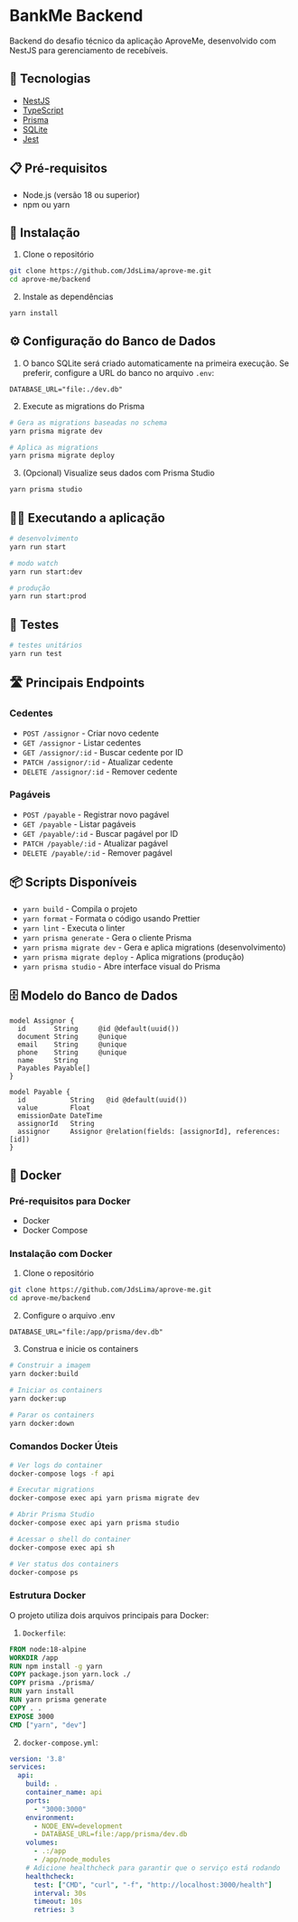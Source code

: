 # BankMe Backend

Backend do desafio técnico da aplicação AproveMe, desenvolvido com NestJS para gerenciamento de recebíveis.

## 🚀 Tecnologias

- [NestJS](https://nestjs.com/)
- [TypeScript](https://www.typescriptlang.org/)
- [Prisma](https://www.prisma.io/)
- [SQLite](https://www.sqlite.org/)
- [Jest](https://jestjs.io/)

## 📋 Pré-requisitos

- Node.js (versão 18 ou superior)
- npm ou yarn

## 🔧 Instalação

1. Clone o repositório
```bash
git clone https://github.com/JdsLima/aprove-me.git
cd aprove-me/backend
```

2. Instale as dependências
```bash
yarn install
```

## ⚙️ Configuração do Banco de Dados

1. O banco SQLite será criado automaticamente na primeira execução. Se preferir, configure a URL do banco no arquivo `.env`:
```env
DATABASE_URL="file:./dev.db"
```

2. Execute as migrations do Prisma
```bash
# Gera as migrations baseadas no schema
yarn prisma migrate dev

# Aplica as migrations
yarn prisma migrate deploy
```

3. (Opcional) Visualize seus dados com Prisma Studio
```bash
yarn prisma studio
```

## 🏃‍♂️ Executando a aplicação

```bash
# desenvolvimento
yarn run start

# modo watch
yarn run start:dev

# produção
yarn run start:prod
```

## 🧪 Testes

```bash
# testes unitários
yarn run test
```

## 🛣️ Principais Endpoints

### Cedentes
- `POST /assignor` - Criar novo cedente
- `GET /assignor` - Listar cedentes
- `GET /assignor/:id` - Buscar cedente por ID
- `PATCH /assignor/:id` - Atualizar cedente
- `DELETE /assignor/:id` - Remover cedente

### Pagáveis
- `POST /payable` - Registrar novo pagável
- `GET /payable` - Listar pagáveis
- `GET /payable/:id` - Buscar pagável por ID
- `PATCH /payable/:id` - Atualizar pagável
- `DELETE /payable/:id` - Remover pagável

## 📦 Scripts Disponíveis

- `yarn build` - Compila o projeto
- `yarn format` - Formata o código usando Prettier
- `yarn lint` - Executa o linter
- `yarn prisma generate` - Gera o cliente Prisma
- `yarn prisma migrate dev` - Gera e aplica migrations (desenvolvimento)
- `yarn prisma migrate deploy` - Aplica migrations (produção)
- `yarn prisma studio` - Abre interface visual do Prisma


## 🗄️ Modelo do Banco de Dados

```prisma
model Assignor {
  id       String     @id @default(uuid())
  document String     @unique
  email    String     @unique
  phone    String     @unique
  name     String
  Payables Payable[]
}

model Payable {
  id           String   @id @default(uuid())
  value        Float
  emissionDate DateTime
  assignorId   String
  assignor     Assignor @relation(fields: [assignorId], references: [id])
}
```

## 🐳 Docker

### Pré-requisitos para Docker
- Docker
- Docker Compose

### Instalação com Docker

1. Clone o repositório
```bash
git clone https://github.com/JdsLima/aprove-me.git
cd aprove-me/backend
```

2. Configure o arquivo .env
```env
DATABASE_URL="file:/app/prisma/dev.db"
```

3. Construa e inicie os containers
```bash
# Construir a imagem
yarn docker:build

# Iniciar os containers
yarn docker:up

# Parar os containers
yarn docker:down
```

### Comandos Docker Úteis

```bash
# Ver logs do container
docker-compose logs -f api

# Executar migrations
docker-compose exec api yarn prisma migrate dev

# Abrir Prisma Studio
docker-compose exec api yarn prisma studio

# Acessar o shell do container
docker-compose exec api sh

# Ver status dos containers
docker-compose ps
```

### Estrutura Docker

O projeto utiliza dois arquivos principais para Docker:

1. `Dockerfile`:
```dockerfile
FROM node:18-alpine
WORKDIR /app
RUN npm install -g yarn
COPY package.json yarn.lock ./
COPY prisma ./prisma/
RUN yarn install
RUN yarn prisma generate
COPY . .
EXPOSE 3000
CMD ["yarn", "dev"]
```

2. `docker-compose.yml`:
```yaml
version: '3.8'
services:
  api:
    build: .
    container_name: api
    ports:
      - "3000:3000"
    environment:
      - NODE_ENV=development
      - DATABASE_URL=file:/app/prisma/dev.db
    volumes:
      - .:/app
      - /app/node_modules
    # Adicione healthcheck para garantir que o serviço está rodando
    healthcheck:
      test: ["CMD", "curl", "-f", "http://localhost:3000/health"]
      interval: 30s
      timeout: 10s
      retries: 3
```
